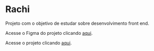 # Rachi

Projeto com o objetivo de estudar sobre desenvolvimento front end.

Acesse o Figma do projeto clicando [aqui](https://www.figma.com/design/DI0C8wNwmh150HmJR3K954/FIAP---Front-End-Design---Projetos?node-id=0-1&t=6R7MjVN4QpCZo7gm-1).

Acesse o projeto clicando [aqui](https://rafafaaa-fiap.github.io/FRO-rachi/).
